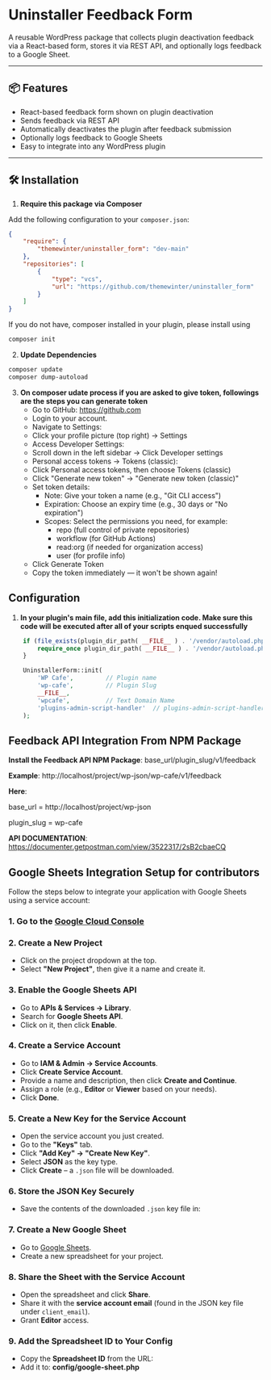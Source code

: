 # Uninstaller Feedback Form

A reusable WordPress package that collects plugin deactivation feedback via a React-based form, stores it via REST API, and optionally logs feedback to a Google Sheet.

---

## 📦 Features

- React-based feedback form shown on plugin deactivation
- Sends feedback via REST API
- Automatically deactivates the plugin after feedback submission
- Optionally logs feedback to Google Sheets
- Easy to integrate into any WordPress plugin

---

## 🛠 Installation

1. **Require this package via Composer**

Add the following configuration to your `composer.json`:

```json
{
    "require": {
        "themewinter/uninstaller_form": "dev-main"
    },
    "repositories": [
        {
            "type": "vcs",
            "url": "https://github.com/themewinter/uninstaller_form"
        }
    ]
}
```
If you do not have, composer installed in your plugin, please install using 

```bash
composer init
```

2. **Update Dependencies**

```bash
composer update
composer dump-autoload
```

3. **On composer udate process if you are asked to give token, followings are the steps you can generate token**
    - Go to GitHub: https://github.com
    - Login to your account.
    - Navigate to Settings:
    - Click your profile picture (top right) → Settings
    - Access Developer Settings:
    - Scroll down in the left sidebar → Click Developer settings
    - Personal access tokens → Tokens (classic):
    - Click Personal access tokens, then choose Tokens (classic)
    - Click "Generate new token" → "Generate new token (classic)"
    - Set token details:
        - Note: Give your token a name (e.g., "Git CLI access")
        - Expiration: Choose an expiry time (e.g., 30 days or "No expiration")
        - Scopes: Select the permissions you need, for example:
            - repo (full control of private repositories)
            - workflow (for GitHub Actions)
            - read:org (if needed for organization access)
            - user (for profile info)
    - Click Generate Token
    - Copy the token immediately — it won't be shown again!

## Configuration

1. **In your plugin's main file, add this initialization code. Make sure this code will be executed after all of your scripts enqued successfully**

```php
    if (file_exists(plugin_dir_path( __FILE__ ) . '/vendor/autoload.php')) {
        require_once plugin_dir_path( __FILE__ ) . '/vendor/autoload.php';
    }

    UninstallerForm::init(
        'WP Cafe',         // Plugin name
        'wp-cafe',         // Plugin Slug
        __FILE__,          
        'wpcafe',          // Text Domain Name
        'plugins-admin-script-handler'  // plugins-admin-script-handler
    );
```

## Feedback API Integration From NPM Package

**Install the Feedback API NPM Package**:  base_url/plugin_slug/v1/feedback

**Example**: http://localhost/project/wp-json/wp-cafe/v1/feedback

**Here**: 

base_url = http://localhost/project/wp-json

plugin_slug = wp-cafe

**API DOCUMENTATION**: https://documenter.getpostman.com/view/3522317/2sB2cbaeCQ

## Google Sheets Integration Setup for contributors

Follow the steps below to integrate your application with Google Sheets using a service account:

### 1. Go to the [Google Cloud Console](https://console.cloud.google.com/)

### 2. Create a New Project
- Click on the project dropdown at the top.
- Select **"New Project"**, then give it a name and create it.

### 3. Enable the Google Sheets API
- Go to **APIs & Services → Library**.
- Search for **Google Sheets API**.
- Click on it, then click **Enable**.

### 4. Create a Service Account
- Go to **IAM & Admin → Service Accounts**.
- Click **Create Service Account**.
- Provide a name and description, then click **Create and Continue**.
- Assign a role (e.g., **Editor** or **Viewer** based on your needs).
- Click **Done**.

### 5. Create a New Key for the Service Account
- Open the service account you just created.
- Go to the **"Keys"** tab.
- Click **"Add Key" → "Create New Key"**.
- Select **JSON** as the key type.
- Click **Create** – a `.json` file will be downloaded.

### 6. Store the JSON Key Securely
- Save the contents of the downloaded `.json` key file in:  

### 7. Create a New Google Sheet
- Go to [Google Sheets](https://sheets.google.com/).
- Create a new spreadsheet for your project.

### 8. Share the Sheet with the Service Account
- Open the spreadsheet and click **Share**.
- Share it with the **service account email** (found in the JSON key file under `client_email`).
- Grant **Editor** access.

### 9. Add the Spreadsheet ID to Your Config
- Copy the **Spreadsheet ID** from the URL:
- Add it to: **config/google-sheet.php**
 
